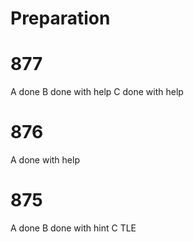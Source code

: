 # Preparation

# 877
A done
B done with help
C done with help


# 876
A done with help

# 875
A done
B done with hint
C TLE
